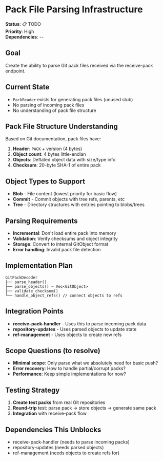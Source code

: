 # Pack File Parsing Infrastructure
**Status**: 📋 TODO  
**Priority**: High  
**Dependencies**: --

## Goal
Create the ability to parse Git pack files received via the receive-pack endpoint.

## Current State
- `PackReader` exists for generating pack files (unused stub)
- No parsing of incoming pack files
- No understanding of pack file structure

## Pack File Structure Understanding
Based on Git documentation, pack files have:

1. **Header**: `PACK` + version (4 bytes)
2. **Object count**: 4 bytes little-endian
3. **Objects**: Deflated object data with size/type info
4. **Checksum**: 20-byte SHA-1 of entire pack

## Object Types to Support
- **Blob** - File content (lowest priority for basic flow)
- **Commit** - Commit objects with tree refs, parents, etc
- **Tree** - Directory structures with entries pointing to blobs/trees

## Parsing Requirements
- **Incremental**: Don't load entire pack into memory
- **Validation**: Verify checksums and object integrity
- **Storage**: Convert to internal GitObject format
- **Error handling**: Invalid pack file detection

## Implementation Plan
```
GitPackDecoder
├── parse_header()
├── parse_objects() → Vec<GitObject>
├── validate_checksum()
└── handle_object_refs() // connect objects to refs
```

## Integration Points
- **receive-pack-handler** - Uses this to parse incoming pack data
- **repository-updates** - Uses parsed objects to update state
- **ref-management** - Uses objects to create new refs

## Scope Questions (to resolve)
- **Minimal scope**: Only parse what we absolutely need for basic push?
- **Error recovery**: How to handle partial/corrupt packs?
- **Performance**: Keep simple implementations for now?

## Testing Strategy
1. **Create test packs** from real Git repositories
2. **Round-trip** test: parse pack → store objects → generate same pack
3. **Integration** with receive-pack flow

## Dependencies This Unblocks
- receive-pack-handler (needs to parse incoming packs)
- repository-updates (needs parsed objects)
- ref-management (needs objects to create refs for)